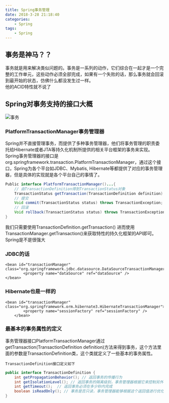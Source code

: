 ```yaml
---
title: Spring事务管理
date: 2018-3-28 21:18:40
categories:
	- Spring
tags:
	- Spring
---
```

## 事务是神马？？
事务就是用来解决类似问题的。事务是一系列的动作，它们综合在一起才是一个完整的工作单元，这些动作必须全部完成，如果有一个失败的话，那么事务就会回滚到最开始的状态，仿佛什么都没发生过一样。   
他的ACID特性就不说了
## Spring对事务支持的接口大概
![事务](http://img.blog.csdn.net/20160324011156424)
### PlatformTransactionManager事务管理器
Spring并不直接管理事务，而提供了多种事务管理器，他们将事务管理的职责委托给Hibernate或者JTA等持久化机制所提供的相关平台框架的事务来实现。 
Spring事务管理器的接口是org.springframework.transaction.PlatformTransactionManager，通过这个接口，Spring为各个平台如JDBC、Mybatis, Hibernate等都提供了对应的事务管理器，但是具体的实现就是各个平台自己的事情了。
```java
Public interface PlatformTransactionManager()...{  
    // 由TransactionDefinition得到TransactionStatus对象
    TransactionStatus getTransaction(TransactionDefinition definition) throws TransactionException; 
    // 提交
    Void commit(TransactionStatus status) throws TransactionException;  
    // 回滚
    Void rollback(TransactionStatus status) throws TransactionException;  
} 
```
我们只需要使用TransactionDefinition.getTransaction()
进而使用TransactionManager.getTransaction()来获取特性的持久化框架的API即可。Spring是不是很强大

### JDBC的话

	<bean id="transactionManager" class="org.springframework.jdbc.datasource.DataSourceTransactionManager">
	        <property name="dataSource" ref="dataSource" />
	</bean>

### Hibernate也是一样的
	<bean id="transactionManager" class="org.springframework.orm.hibernate3.HibernateTransactionManager">
	        <property name="sessionFactory" ref="sessionFactory" />
	    </bean>


### 最基本的事务属性的定义
事务管理器接口PlatformTransactionManager通过getTransaction(TransactionDefinition definition)方法来得到事务，这个方法里面的参数是TransactionDefinition类，这个类就定义了一些基本的事务属性。  

`TransactionDefinition接口定义如下`
```java
public interface TransactionDefinition {
    int getPropagationBehavior(); // 返回事务的传播行为
    int getIsolationLevel(); // 返回事务的隔离级别，事务管理器根据它来控制另外一个事务可以看到本事务内的哪些数据
    int getTimeout();  // 返回事务必须在多少秒内完成
    boolean isReadOnly(); // 事务是否只读，事务管理器能够根据这个返回值进行优化，确保事务是只读的
} 
```
